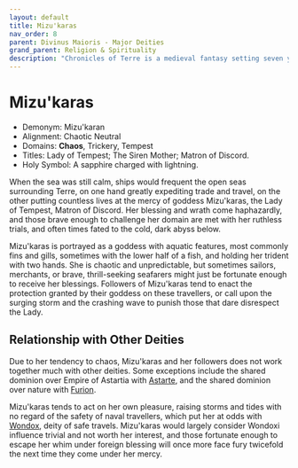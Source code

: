 ```yaml
---
layout: default
title: Mizu'karas
nav_order: 8
parent: Divinus Maioris - Major Deities
grand_parent: Religion & Spirituality
description: "Chronicles of Terre is a medieval fantasy setting seven years in the writing, currently for dungeons & dragons 5th edition."
---
```


# Mizu'karas

- Demonym: Mizu'karan 
- Alignment: Chaotic Neutral
- Domains: **Chaos**, Trickery, Tempest
- Titles: Lady of Tempest; The Siren Mother; Matron of Discord.
- Holy Symbol: A sapphire charged with lightning.

When the sea was still calm, ships would frequent the open seas surrounding Terre, on one hand greatly expediting trade and travel, on the other putting countless lives at the mercy of goddess Mizu'karas, the Lady of Tempest, Matron of Discord. Her blessing and wrath come haphazardly, and those brave enough to challenge her domain are met with her ruthless trials, and often times fated to the cold, dark abyss below.

Mizu'karas is portrayed as a goddess with aquatic features, most commonly fins and gills, sometimes with the lower half of a fish, and holding her trident with two hands. She is chaotic and unpredictable, but sometimes sailors, merchants, or brave, thrill-seeking seafarers might just be fortunate enough to receive her blessings. Followers of Mizu'karas tend to enact the protection granted by their goddess on these travellers, or call upon the surging storm and the crashing wave to punish those that dare disrespect the Lady.

## Relationship with Other Deities

Due to her tendency to chaos, Mizu'karas and her followers does not work together much with other deities. Some exceptions include the shared dominion over Empire of Astartia with [Astarte](astarte), and the shared dominion over nature with [Furion](furion).

Mizu'karas tends to act on her own pleasure, raising storms and tides with no regard of the safety of naval travellers, which put her at odds with [Wondox](../pars/wondox), deity of safe travels. Mizu'karas would largely consider Wondoxi influence trivial and not worth her interest, and those fortunate enough to escape her whim under foreign blessing will once more face fury twicefold the next time they come under her mercy.